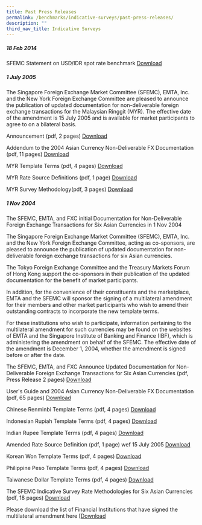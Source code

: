 ```yaml
---
title: Past Press Releases
permalink: /benchmarks/indicative-surveys/past-press-releases/
description: ""
third_nav_title: Indicative Surveys
---
```

##### 18 Feb 2014 #####
SFEMC Statement on USD/IDR spot rate benchmark
[Download](/files/Indicative%20Survey/Press%20Release/2014-02-18-SFEMC%20Statement%20dtd%2018%20Feb%202014.pdf)

##### 1 July 2005 #####
The Singapore Foreign Exchange Market Committee (SFEMC), EMTA, Inc. and the New York Foreign Exchange Committee are pleased to announce the publication of updated documentation for non-deliverable foreign exchange transactions for the Malaysian Ringgit (MYR). The effective date of the amendment is 15 July 2005 and is available for market participants to agree to on a bilateral basis.

Announcement (pdf, 2 pages)
[Download](/files/Indicative%20Survey/Press%20Release/2005-07-01-LEGALDOCS-Ringgit.pdf)

Addendum to the 2004 Asian Currency Non-Deliverable FX Documentation (pdf, 11 pages)
[Download](/files/Indicative%20Survey/Press%20Release/2005-07-01-MYR%20Documentation%20Package.pdf)

MYR Template Terms (pdf, 4 pages)
[Download](/files/Indicative%20Survey/Press%20Release/2005-07-01-MYR%20Confirmation%20Template.pdf)

MYR Rate Source Definitions (pdf, 1 page)
[Download](/files/Indicative%20Survey/Press%20Release/2005-07-01-MYR%20Rate%20Source%20Definitions.pdf)

MYR Survey Methodology(pdf, 3 pages)
[Download](/files/Indicative%20Survey/Press%20Release/2005-07-01-MYR%20Survey%20Methodology.pdf)

##### 1 Nov 2004 #####
The SFEMC, EMTA, and FXC initial Documentation for Non-Deliverable Foreign Exchange Transactions for Six Asian Currencies in 1 Nov 2004

The Singapore Foreign Exchange Market Committee (SFEMC), EMTA, Inc. and the New York Foreign Exchange Committee, acting as co-sponsors, are pleased to announce the publication of updated documentation for non-deliverable foreign exchange transactions for six Asian currencies.

The Tokyo Foreign Exchange Committee and the Treasury Markets Forum of Hong Kong support the co-sponsors in their publication of the updated documentation for the benefit of market participants.

In addition, for the convenience of their constituents and the marketplace, EMTA and the SFEMC will sponsor the signing of a multilateral amendment for their members and other market participants who wish to amend their outstanding contracts to incorporate the new template terms.

For these institutions who wish to participate, information pertaining to the multilateral amendment for such currencies may be found on the websites of EMTA and the Singapore Institute of Banking and Finance (IBF), which is administering the amendment on behalf of the SFEMC. The effective date of the amendment is December 1, 2004, whether the amendment is signed before or after the date.

The SFEMC, EMTA, and FXC Announce Updated Documentation for Non-Deliverable Foreign Exchange Transactions for Six Asian Currencies (pdf, Press Release 2 pages)
[Download](/files/Indicative%20Survey/Press%20Release/2004-11-01-Final%20Joint%20Press%20Release.pdf)

User's Guide and 2004 Asian Currency Non-Deliverable FX Documentation (pdf, 65 pages)
[Download](/files/Indicative%20Survey/Press%20Release/2004-11-01-User%20Guide%20dtd%2027%20Oct%202004.pdf)

Chinese Renminbi Template Terms (pdf, 4 pages)
[Download](/files/Indicative%20Survey/Press%20Release/2004-11-01-CNY%20Template%20Terms.pdf)

Indonesian Rupiah Template Terms (pdf, 4 pages)
[Download](/files/Indicative%20Survey/Press%20Release/2004-11-01-IDR%20Template%20Terms.pdf)

Indian Rupee Template Terms (pdf, 4 pages)
[Download](/files/Indicative%20Survey/Press%20Release/2004-11-01-INR%20Template%20Terms.pdf)

Amended Rate Source Definition (pdf, 1 page) wef 15 July 2005
[Download](/files/Indicative%20Survey/Press%20Release/2004-11-01-Rate%20Source%20Definition.pdf)

Korean Won Template Terms (pdf, 4 pages)
[Download](/files/Indicative%20Survey/Press%20Release/2004-11-01-KRW%20Template%20Terms.pdf)

Philippine Peso Template Terms (pdf, 4 pages)
[Download](/files/Indicative%20Survey/Press%20Release/2004-11-01-PHP%20Template%20Terms.pdf)

Taiwanese Dollar Template Terms (pdf, 4 pages)
[Download](/files/Indicative%20Survey/Press%20Release/2004-11-01-TWD%20Template%20Terms.pdf)

The SFEMC Indicative Survey Rate Methodologies for Six Asian Currencies (pdf, 18 pages)
[Download](/files/Indicative%20Survey/Press%20Release/2004-11-01-SFEMC%20Survey%20Methodology%20dtd%2027%20Oct%202004.pdf)

Please download the list of Financial Institutions that have signed the multilateral amendment here
[[Download](/files/Indicative%20Survey/Press%20Release/2004-11-01-NDF%20signatories.docx)